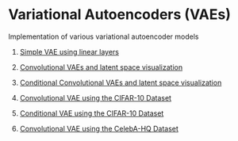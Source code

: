 # Variational Autoencoders (VAEs)

Implementation of various variational autoencoder models 

1) [Simple VAE using linear layers](simple_vae/)
   
2) [Convolutional VAEs and latent space visualization](VAEs_Conv/)

3) [Conditional Convolutional VAEs and latent space visualization](Conditional_VAEs/)

4) [Convolutional VAE using the CIFAR-10 Dataset](VAEs_Conv/VAE_CIFAR-10/)

5) [Conditional VAE using the CIFAR-10 Dataset](Conditional_VAEs/Conditional_VAE_CIFAR-10/)

6) [Convolutional VAE using the CelebA-HQ Dataset](VAEs_Conv/VAE_CelebA/)
